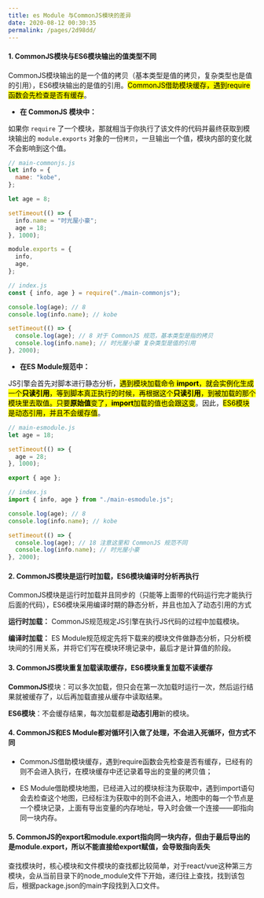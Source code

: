 ```yaml
---
title: es Module 与CommonJS模块的差异
date: 2020-08-12 00:30:35
permalink: /pages/2d98dd/
---
```


#### 1. CommonJS模块与ES6模块输出的值类型不同

CommonJS模块输出的是一个值的拷贝（基本类型是值的拷贝，复杂类型也是值的引用），ES6模块输出的是值的引用。<mark>CommonJS借助模块缓存，遇到require函数会先检查是否有缓存</mark>。

- **在 CommonJS 模块中：**

如果你 `require` 了一个模块，那就相当于你执行了该文件的代码并最终获取到模块输出的 `module.exports` 对象的一份`拷贝`，一旦输出一个值，模块内部的变化就不会影响到这个值。

```js
// main-commonjs.js
let info = {
  name: "kobe",
};

let age = 8;

setTimeout(() => {
  info.name = "时光屋小豪";
  age = 18;
}, 1000);

module.exports = {
  info,
  age,
};

// index.js
const { info, age } = require("./main-commonjs");

console.log(age); // 8
console.log(info.name); // kobe

setTimeout(() => {
  console.log(age); // 8 对于 CommonJS 规范，基本类型是指的拷贝
  console.log(info.name); // 时光屋小豪 复杂类型是值的引用
}, 2000);
```

- **在ES Module规范中：**

JS引擎会首先对脚本进行静态分析，<mark>遇到模块加载命令 **import**，就会实例化生成一个**只读引用**，等到脚本真正执行的时候，再根据这个**只读引用**，到被加载的那个模块里去取值。只要**原始值**变了，**import**加载的值也会跟这变</mark>。因此，<mark>ES6模块是动态引用，并且不会缓存值</mark>。

```js
// main-esmodule.js
let age = 18;

setTimeout(() => {
  age = 28;
}, 1000);

export { age };

// index.js
import { info, age } from "./main-esmodule.js";

console.log(age); // 8
console.log(info.name); // kobe

setTimeout(() => {
  console.log(age); // 18 注意这里和 CommonJS 规范不同
  console.log(info.name); // 时光屋小豪
}, 2000);
```

####  2. CommonJS模块是运行时加载，ES6模块编译时分析再执行

CommonJS模块是运行时加载并且同步的（只能等上面带的代码运行完才能执行后面的代码），ES6模块采用编译时期的静态分析，并且也加入了动态引用的方式

**运行时加载：** CommonJS规范规定JS引擎在执行JS代码的过程中加载模块。

**编译时加载：** ES Module规范规定先将下载来的模块文件做静态分析，只分析模块间的引用关系，并将它们写在模块环境记录中，最后才是计算值的阶段。

####  3. CommonJS模块重复加载读取缓存，ES6模块重复加载不读缓存

**CommonJS**模块：可以多次加载，但只会在第一次加载时运行一次，然后运行结果就被缓存了，以后再加载直接从缓存中读取结果。

**ES6模块**：不会缓存结果，每次加载都是**动态引用**新的模块。


####  4. CommonJS和ES Module都对循环引入做了处理，不会进入死循环，但方式不同

- CommonJS借助模块缓存，遇到require函数会先检查是否有缓存，已经有的则不会进入执行，在模块缓存中还记录着导出的变量的拷贝值；

- ES Module借助模块地图，已经进入过的模块标注为获取中，遇到import语句会去检查这个地图，已经标注为获取中的则不会进入，地图中的每一个节点是一个模块记录，上面有导出变量的内存地址，导入时会做一个连接——即指向同一块内存。

####  5. CommonJS的export和module.export指向同一块内存，但由于最后导出的是module.export，所以不能直接给export赋值，会导致指向丢失

查找模块时，核心模块和文件模块的查找都比较简单，对于react/vue这种第三方模块，会从当前目录下的node_module文件下开始，递归往上查找，找到该包后，根据package.json的main字段找到入口文件。